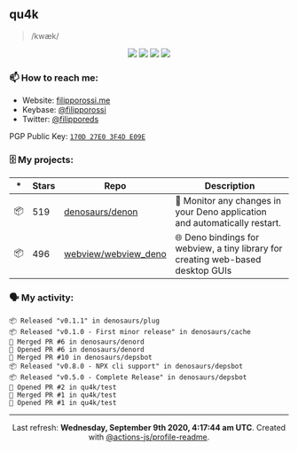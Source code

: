 ## qu4k

> /kwæk/

<p align="center">
  <img src="https://img.shields.io/badge/last%20major%20release-aug.%202000-important" />
  <img src="https://img.shields.io/badge/unminified%20size-6%20feet%206%20inches-informational" />
  <img src="https://img.shields.io/badge/vulnerabilities-high-critical" />
  <img src="https://img.shields.io/badge/code%20quality-A%20for%20effort-success" />
</p>

### 📫 How to reach me:

- Website: [filipporossi.me](https://filipporossi.me/)
- Keybase: [@filipporossi](https://keybase.io/filipporossi)
- Twitter: [@filipporeds](https://keybase.io/filipporeds)

PGP Public Key: [`170D 27E0 3F4D E09E`](https://keybase.io/filipporossi/pgp_keys.asc)

### 🗄 My projects:

|*|Stars|Repo|Description|
|---|---|---|---|
| 📦 | 519 | [denosaurs/denon](https://github.com/denosaurs/denon) | 👀 Monitor any changes in your Deno application and automatically restart. |
| 📦 | 496 | [webview/webview_deno](https://github.com/webview/webview_deno) | 🌐 Deno bindings for webview, a tiny library for creating web-based desktop GUIs |

### 🗣 My activity:

```
📦 Released "v0.1.1" in denosaurs/plug
📦 Released "v0.1.0 - First minor release" in denosaurs/cache
🎉 Merged PR #6 in denosaurs/denord
💪 Opened PR #6 in denosaurs/denord
🎉 Merged PR #10 in denosaurs/depsbot
📦 Released "v0.8.0 - NPX cli support" in denosaurs/depsbot
📦 Released "v0.5.0 - Complete Release" in denosaurs/depsbot
💪 Opened PR #2 in qu4k/test
🎉 Merged PR #1 in qu4k/test
💪 Opened PR #1 in qu4k/test
```

---

<p align="center">Last refresh: <b>Wednesday, September 9th 2020, 4:17:44 am UTC</b>. Created with <a href=https://github.com/marketplace/actions/profile-readme>@actions-js/profile-readme</a>.</p>
